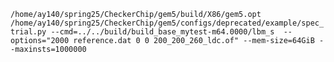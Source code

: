 `/home/ay140/spring25/CheckerChip/gem5/build/X86/gem5.opt /home/ay140/spring25/CheckerChip/gem5/configs/deprecated/example/spec_trial.py --cmd=../../build/build_base_mytest-m64.0000/lbm_s  --options="2000 reference.dat 0 0 200_200_260_ldc.of" --mem-size=64GiB --maxinsts=1000000`